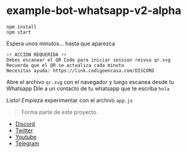# example-bot-whatsapp-v2-alpha

```
npm install
npm start
```

Espera unos minutos... hasta que aparezca

```
⚡⚡ ACCIÓN REQUERIDA ⚡⚡
Debes escanear el QR Code para iniciar session reivsa qr.svg
Recuerda que el QR se actualiza cada minuto
Necesitas ayuda: https://link.codigoencasa.com/DISCORD
```

Abre el archivo `qr.svg` con el navegador y luego escanea desde tu Whatsapp
Dile a un contacto de tu whatsapp que te escriba `hola`

Listo!
Empieza experimentar con el archivo `app.js`

> Forma parte de este proyecto.

- [Discord](https://link.codigoencasa.com/DISCORD)
- [Twitter](https://twitter.com/leifermendez)
- [Youtube](https://www.youtube.com/watch?v=5lEMCeWEJ8o&list=PL_WGMLcL4jzWPhdhcUyhbFU6bC0oJd2BR)
- [Telegram](https://t.me/leifermendez)
